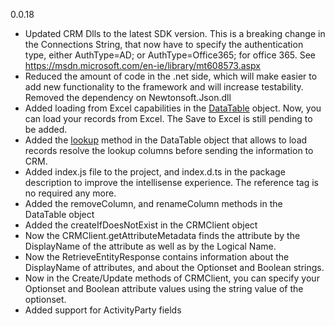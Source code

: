 0.0.18

- Updated CRM Dlls to the latest SDK version. This is a breaking change in the Connections String, that now have to 
specify the authentication type, either AuthType=AD; or AuthType=Office365; for office 365. 
See https://msdn.microsoft.com/en-ie/library/mt608573.aspx
- Reduced the amount of code in the .net side, which will make easier to add new functionality to the framework 
and will increase testability. Removed the dependency on Newtonsoft.Json.dll 
- Added loading from Excel capabilities in the [DataTable](https://dynamicsnode.js.org/DataTable.html) object. 
Now, you can load your records from Excel. The Save to Excel is still pending to be added.
- Added the [lookup](https://dynamicsnode.js.org/DataTable.html#lookup__anchor) method in the DataTable object that allows 
to load records resolve the lookup columns before sending the information to CRM.
- Added index.js file to the project, and index.d.ts in the package description to improve the intellisense experience. 
The reference tag is no required any more.
- Added the removeColumn, and renameColumn methods in the DataTable object
- Added the createIfDoesNotExist in the CRMClient object
- Now the CRMClient.getAttributeMetadata finds the attribute by the DisplayName of the attribute as well as by the Logical Name.
- Now the RetrieveEntityResponse contains information about the DisplayName of attributes, and about the Optionset and Boolean strings.
- Now in the Create/Update methods of CRMClient, you can specify your Optionset and Boolean attribute values using the string value of the optionset.
- Added support for ActivityParty fields